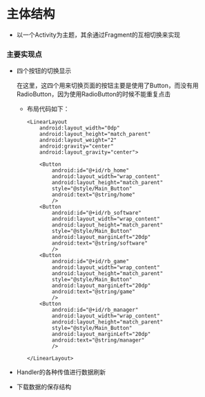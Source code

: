 
# 主体结构
- 以一个Activity为主题，其余通过Fragment的互相切换来实现

### 主要实现点

- 四个按钮的切换显示

  在这里，这四个用来切换页面的按钮主要是使用了Button，而没有用RadioButton，因为使用RadioButton的时候不能重复点击
  - 布局代码如下：
  
        <LinearLayout
            android:layout_width="0dp"
            android:layout_height="match_parent"
            android:layout_weight="2"
            android:gravity="center"
            android:layout_gravity="center">

            <Button
                android:id="@+id/rb_home"
                android:layout_width="wrap_content"
                android:layout_height="match_parent"
                style="@style/Main_Button"
                android:text="@string/home"
                />
            <Button
                android:id="@+id/rb_software"
                android:layout_width="wrap_content"
                android:layout_height="match_parent"
                style="@style/Main_Button"
                android:layout_marginLeft="20dp"
                android:text="@string/software"
                />
            <Button
                android:id="@+id/rb_game"
                android:layout_width="wrap_content"
                android:layout_height="match_parent"
                style="@style/Main_Button"
                android:layout_marginLeft="20dp"
                android:text="@string/game"
                />
            <Button
                android:id="@+id/rb_manager"
                android:layout_width="wrap_content"
                android:layout_height="match_parent"
                style="@style/Main_Button"
                android:layout_marginLeft="20dp"
                android:text="@string/manager"
                />

        </LinearLayout>
- Handler的各种传值进行数据刷新

- 下载数据的保存结构

